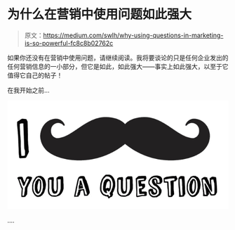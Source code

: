 # 为什么在营销中使用问题如此强大

> 原文：<https://medium.com/swlh/why-using-questions-in-marketing-is-so-powerful-fc8c8b02762c>

如果你还没有在营销中使用问题，请继续阅读。我将要谈论的只是任何企业发出的任何营销信息的一小部分，但它是如此，如此强大——事实上如此强大，以至于它值得它自己的帖子！

在我开始之前…

![](img/5e8f241d1f63187f27bd9486d098dd3a.png)

….
